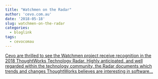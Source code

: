 ```yaml
---
title: "Watchmen on the Radar"
author: 'cevo.com.au'
date: '2018-05-18'
slug: watchmen-on-the-radar
categories:
  - bloglink
tags:
  - cevocomau
---
```


[Cevo are thrilled to see the Watchmen project receive recognition in the 2018 ThoughtWorks Technology Radar. Highly anticipated, and well regarded within the technology community, the Radar documents which trends and changes ThoughtWorks believes are interesting in software...<click to read more>](https://cevo.com.au/post/2018-05-18-watchmen-techradar-18/)

